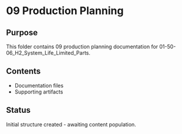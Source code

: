 # 09 Production Planning

## Purpose
This folder contains 09 production planning documentation for 01-50-06_H2_System_Life_Limited_Parts.

## Contents
- Documentation files
- Supporting artifacts

## Status
Initial structure created - awaiting content population.
